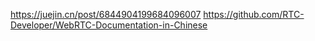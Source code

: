 https://juejin.cn/post/6844904199684096007
https://github.com/RTC-Developer/WebRTC-Documentation-in-Chinese
